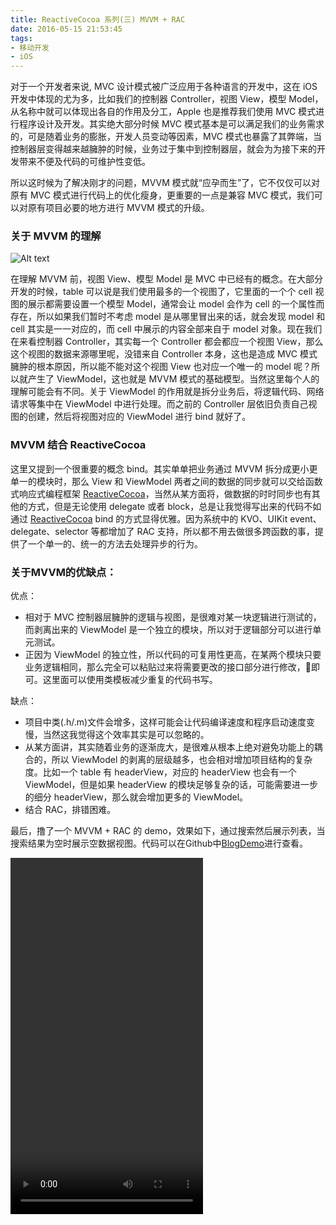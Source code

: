 ```yaml
---
title: ReactiveCocoa 系列(三) MVVM + RAC
date: 2016-05-15 21:53:45
tags:
- 移动开发
- iOS
---
```

对于一个开发者来说, MVC 设计模式被广泛应用于各种语言的开发中，这在 iOS 开发中体现的尤为多，比如我们的控制器 Controller，视图 View，模型 Model，从名称中就可以体现出各自的作用及分工，Apple 也是推荐我们使用 MVC 模式进行程序设计及开发。其实绝大部分时候 MVC 模式基本是可以满足我们的业务需求的，可是随着业务的膨胀，开发人员变动等因素，MVC 模式也暴露了其弊端，当控制器层变得越来越臃肿的时候，业务过于集中到控制器层，就会为为接下来的开发带来不便及代码的可维护性变低。

所以这时候为了解决刚才的问题，MVVM 模式就“应孕而生”了，它不仅仅可以对原有 MVC 模式进行代码上的优化瘦身，更重要的一点是兼容 MVC 模式，我们可以对原有项目必要的地方进行 MVVM 模式的升级。

<!-- more -->
 
### 关于 MVVM 的理解
 
![Alt text](/assets/blogImg/mvvm_1.jpeg)

在理解 MVVM 前，视图 View、模型 Model 是 MVC 中已经有的概念。在大部分开发的时候，table 可以说是我们使用最多的一个视图了，它里面的一个个 cell 视图的展示都需要设置一个模型 Model，通常会让 model 会作为 cell 的一个属性而存在，所以如果我们暂时不考虑 model 是从哪里冒出来的话，就会发现 model 和 cell 其实是一一对应的，而 cell 中展示的内容全部来自于 model 对象。现在我们在来看控制器 Controller，其实每一个 Controller 都会都应一个视图 View，那么这个视图的数据来源哪里呢，没错来自 Controller 本身，这也是造成 MVC  模式臃肿的根本原因，所以能不能对这个视图 View 也对应一个唯一的 model 呢？所以就产生了 ViewModel，这也就是 MVVM 模式的基础模型。当然这里每个人的理解可能会有不同。关于 ViewModel 的作用就是拆分业务后，将逻辑代码、网络请求等集中在 ViewModel 中进行处理。而之前的 Controller 层依旧负责自己视图的创建，然后将视图对应的 ViewModel 进行 bind 就好了。

### MVVM 结合 ReactiveCocoa

这里又提到一个很重要的概念 bind。其实单单把业务通过 MVVM 拆分成更小更单一的模块时，那么 View 和 ViewModel 两者之间的数据的同步就可以交给函数式响应式编程框架 [ReactiveCocoa](https://github.com/ReactiveCocoa/ReactiveCocoa)，当然从某方面将，做数据的时时同步也有其他的方式，但是无论使用 delegate 或者 block，总是让我觉得写出来的代码不如通过 [ReactiveCocoa](https://github.com/ReactiveCocoa/ReactiveCocoa) bind 的方式显得优雅。因为系统中的 KVO、UIKit event、delegate、selector 等都增加了 RAC 支持，所以都不用去做很多跨函数的事，提供了一个单一的、统一的方法去处理异步的行为。


### 关于MVVM的优缺点：

优点：

* 相对于 MVC 控制器层臃肿的逻辑与视图，是很难对某一块逻辑进行测试的，而剥离出来的 ViewModel 是一个独立的模块，所以对于逻辑部分可以进行单元测试。
* 正因为 ViewModel 的独立性，所以代码的可复用性更高，在某两个模块只要业务逻辑相同，那么完全可以粘贴过来将需要更改的接口部分进行修改，即可。这里面可以使用类模板减少重复的代码书写。

缺点：

* 项目中类(.h/.m)文件会增多，这样可能会让代码编译速度和程序启动速度变慢，当然这我觉得这个效率其实是可以忽略的。
* 从某方面讲，其实随着业务的逐渐庞大，是很难从根本上绝对避免功能上的耦合的，所以 ViewModel 的剥离的层级越多，也会相对增加项目结构的复杂度。比如一个 table 有 headerView，对应的 headerView 也会有一个 ViewModel，但是如果 headerView 的模块足够复杂的话，可能需要进一步的细分 headerView，那么就会增加更多的 ViewModel。
* 结合 RAC，排错困难。

最后，撸了一个 MVVM + RAC 的 demo，效果如下，通过搜索然后展示列表，当搜索结果为空时展示空数据视图。代码可以在Github中[BlogDemo](https://github.com/binhandev/BlogDemo)进行查看。


<video width="308" height="570" autoplay controls>
	<source src="http://binhandev.github.io/assets/blogImg/mvvm.mov">
</video>






